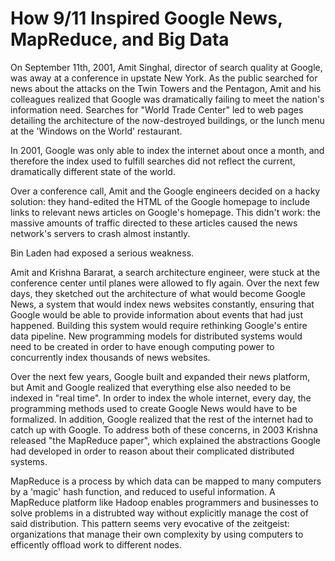# How 9/11 Inspired Google News, MapReduce, and Big Data

On September 11th, 2001, Amit Singhal, director of search quality at Google,
was away at a conference in upstate New York. As the public searched for news
about the attacks on the Twin Towers and the Pentagon, Amit and his colleagues
realized that Google was dramatically failing to meet the nation's information
need. Searches for "World Trade Center" led to web pages detailing the
architecture of the now-destroyed buildings, or the lunch menu at the 'Windows
on the World' restaurant.

In 2001, Google was only able to index the internet about once a month, and
therefore the index used to fulfill searches did not reflect the current,
dramatically different state of the world.

Over a conference call, Amit and the Google engineers decided on a hacky
solution: they hand-edited the HTML of the Google homepage to include links to
relevant news articles on Google's homepage. This didn't work: the massive
amounts of traffic directed to these articles caused the news network's servers
to crash almost instantly.

Bin Laden had exposed a serious weakness.

Amit and Krishna Bararat, a search architecture engineer, were stuck at the
conference center until planes were allowed to fly again. Over the next few
days, they sketched out the architecture of what would become Google News, a
system that would index news websites constantly, ensuring that Google would be
able to provide information about events that had just happened. Building this
system would require rethinking Google's entire data pipeline. New programming
models for distributed systems would need to be created in order to have enough
computing power to concurrently index thousands of news websites.

Over the next few years, Google built and expanded their news platform, but Amit
and Google realized that everything else also needed to be indexed in "real
time".  In order to index the whole internet, every day, the programming
methods used to create Google News would have to be formalized.  In addition,
Google realized that the rest of the internet had to catch up with Google.  To
address both of these concerns, in 2003 Krishna released "the MapReduce
paper", which explained the abstractions Google had developed in order to
reason about their complicated distributed systems.

MapReduce is a process by which data can be mapped to many computers by a
'magic' hash function, and reduced to useful information. A MapReduce platform
like Hadoop enables programmers and businesses to solve problems in a
distrubted way without explicitly manage the cost of said distribution. This
pattern seems very evocative of the zeitgeist: organizations that manage their
own complexity by using computers to efficently offload work to different
nodes.
